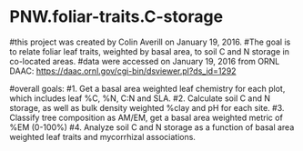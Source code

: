 # PNW.foliar-traits.C-storage
#this project was created by Colin Averill on January 19, 2016. 
#The goal is to relate foliar leaf traits, weighted by basal area, to soil C and N storage in co-located areas.
#data were accessed on January 19, 2016 from ORNL DAAC: https://daac.ornl.gov/cgi-bin/dsviewer.pl?ds_id=1292

#overall goals:
#1. Get a basal area weighted leaf chemistry for each plot, which includes leaf %C, %N, C:N and SLA. 
#2. Calculate soil C and N storage, as well as bulk density weighted %clay and pH for each site. 
#3. Classify tree composition as AM/EM, get a basal area weighted metric of %EM (0-100%)
#4. Analyze soil C and N storage as a function of basal area weighted leaf traits and mycorrhizal associations.